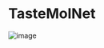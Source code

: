 # TasteMolNet
![image](https://github.com/PeiqinShi/bittersweettasteless/assets/99592001/3f99e75a-2879-48e5-9516-88f9616e4ba3)
